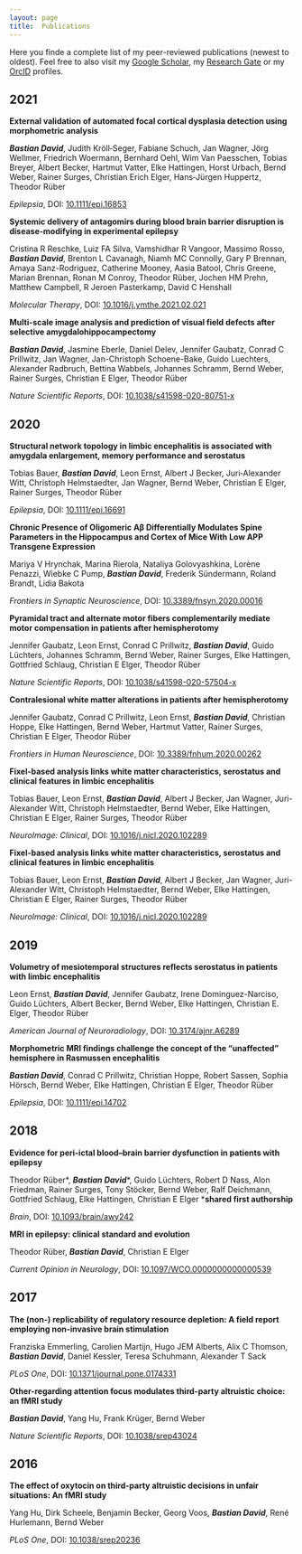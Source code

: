 ```yaml
---
layout: page
title:  Publications
---
```


Here you finde a complete list of my peer-reviewed publications (newest to oldest). Feel free to also visit my [Google Scholar](https://scholar.google.de/citations?user=2Fs3Z1QAAAAJ&hl=de), my [Research Gate](https://www.researchgate.net/profile/Bastian_David2) or my [OrcID](https://orcid.org/0000-0002-0146-0629) profiles.

2021
---
**External validation of automated focal cortical dysplasia detection using morphometric analysis**

***Bastian David***, Judith Kröll‐Seger, Fabiane Schuch, Jan Wagner, Jörg Wellmer, Friedrich Woermann, Bernhard Oehl, Wim Van Paesschen, Tobias Breyer, Albert Becker, Hartmut Vatter, Elke Hattingen, Horst Urbach, Bernd Weber, Rainer Surges, Christian Erich Elger, Hans‐Jürgen Huppertz, Theodor Rüber

*Epilepsia*, DOI: [10.1111/epi.16853](https://doi.org/10.1111/epi.16853)

**Systemic delivery of antagomirs during blood brain barrier disruption is disease-modifying in experimental epilepsy**

Cristina R Reschke, Luiz FA Silva, Vamshidhar R Vangoor, Massimo Rosso, ***Bastian David***, Brenton L Cavanagh, Niamh MC Connolly, Gary P Brennan, Amaya Sanz-Rodriguez, Catherine Mooney, Aasia Batool, Chris Greene, Marian Brennan, Ronan M Conroy, Theodor Rüber, Jochen HM Prehn, Matthew Campbell, R Jeroen Pasterkamp, David C Henshall

*Molecular Therapy*, DOI: [10.1016/j.ymthe.2021.02.021](https://doi.org/10.1016/j.ymthe.2021.02.021)

**Multi-scale image analysis and prediction of visual field defects after selective amygdalohippocampectomy**

***Bastian David***, Jasmine Eberle, Daniel Delev, Jennifer Gaubatz, Conrad C Prillwitz, Jan Wagner, Jan-Christoph Schoene-Bake, Guido Luechters, Alexander Radbruch, Bettina Wabbels, Johannes Schramm, Bernd Weber, Rainer Surges, Christian E Elger, Theodor Rüber

*Nature Scientific Reports*, DOI: [10.1038/s41598-020-80751-x](https://doi.org/10.1038/s41598-020-80751-x)

2020
---
**Structural network topology in limbic encephalitis is associated with amygdala enlargement, memory performance and serostatus**

Tobias Bauer, ***Bastian David***, Leon Ernst, Albert J Becker, Juri‐Alexander Witt, Christoph Helmstaedter, Jan Wagner, Bernd Weber, Christian E Elger, Rainer Surges, Theodor Rüber

*Epilepsia*, DOI: [10.1111/epi.16691](https://doi.org/10.1111/epi.16691)


**Chronic Presence of Oligomeric Aβ Differentially Modulates Spine Parameters in the Hippocampus and Cortex of Mice With Low APP Transgene Expression**

Mariya V Hrynchak, Marina Rierola, Nataliya Golovyashkina, Lorène Penazzi, Wiebke C Pump, ***Bastian David***, Frederik Sündermann, Roland Brandt, Lidia Bakota

*Frontiers in Synaptic Neuroscience*, DOI: [10.3389/fnsyn.2020.00016](https://doi.org/10.3389/fnsyn.2020.00016)


**Pyramidal tract and alternate motor fibers complementarily mediate motor compensation in patients after hemispherotomy**

Jennifer Gaubatz, Leon Ernst, Conrad C Prillwitz, ***Bastian David***, Guido Lüchters, Johannes Schramm, Bernd Weber, Rainer Surges, Elke Hattingen, Gottfried Schlaug, Christian E Elger, Theodor Rüber

*Nature Scientific Reports*, DOI: [10.1038/s41598-020-57504-x](https://doi.org/10.1038/s41598-020-57504-x)


**Contralesional white matter alterations in patients after hemispherotomy**

Jennifer Gaubatz, Conrad C Prillwitz, Leon Ernst, ***Bastian David***, Christian Hoppe, Elke Hattingen, Bernd Weber, Hartmut Vatter, Rainer Surges, Christian E Elger, Theodor Rüber

*Frontiers in Human Neuroscience*, DOI: [10.3389/fnhum.2020.00262](https://doi.org/10.3389/fnhum.2020.00262)


**Fixel-based analysis links white matter characteristics, serostatus and clinical features in limbic encephalitis**

Tobias Bauer, Leon Ernst, ***Bastian David***, Albert J Becker, Jan Wagner, Juri-Alexander Witt, Christoph Helmstaedter, Bernd Weber, Elke Hattingen, Christian E Elger, Rainer Surges, Theodor Rüber

*NeuroImage: Clinical*, DOI: [10.1016/j.nicl.2020.102289](https://doi.org/10.1016/j.nicl.2020.102289)


**Fixel-based analysis links white matter characteristics, serostatus and clinical features in limbic encephalitis**

Tobias Bauer, Leon Ernst, ***Bastian David***, Albert J Becker, Jan Wagner, Juri-Alexander Witt, Christoph Helmstaedter, Bernd Weber, Elke Hattingen, Christian E Elger, Rainer Surges, Theodor Rüber

*NeuroImage: Clinical*, DOI: [10.1016/j.nicl.2020.102289](https://doi.org/10.1016/j.nicl.2020.102289)

2019
---

**Volumetry of mesiotemporal structures reflects serostatus in patients with limbic encephalitis**

Leon Ernst, ***Bastian David***, Jennifer Gaubatz, Irene Dominguez-Narciso, Guido Lüchters, Albert Becker, Bernd Weber, Elke Hattingen, Christian E. Elger, Theodor Rüber

*American Journal of Neuroradiology*, DOI: [10.3174/ajnr.A6289](https://doi.org/10.3174/ajnr.A6289)


**Morphometric MRI findings challenge the concept of the “unaffected” hemisphere in Rasmussen encephalitis**

***Bastian David***, Conrad C Prillwitz, Christian Hoppe, Robert Sassen, Sophia Hörsch, Bernd Weber, Elke Hattingen, Christian E Elger, Theodor Rüber

*Epilepsia*, DOI: [10.1111/epi.14702](https://doi.org/10.1111/epi.14702)



2018
---

**Evidence for peri-ictal blood–brain barrier dysfunction in patients with epilepsy**

Theodor Rüber\*, ***Bastian David***\*, Guido Lüchters, Robert D Nass, Alon Friedman, Rainer Surges, Tony Stöcker, Bernd Weber, Ralf Deichmann, Gottfried Schlaug, Elke Hattingen, Christian E Elger
\***shared first authorship**

*Brain*, DOI: [10.1093/brain/awy242](https://doi.org/10.1093/brain/awy242)


**MRI in epilepsy: clinical standard and evolution**

Theodor Rüber, ***Bastian David***, Christian E Elger

*Current Opinion in Neurology*, DOI: [10.1097/WCO.0000000000000539](https://doi.org/10.1097/WCO.0000000000000539)

2017
---

**The (non-) replicability of regulatory resource depletion: A field report employing non-invasive brain stimulation**

Franziska Emmerling, Carolien Martijn, Hugo JEM Alberts, Alix C Thomson, ***Bastian David***, Daniel Kessler, Teresa Schuhmann, Alexander T Sack

*PLoS One*, DOI: [10.1371/journal.pone.0174331](https://doi.org/10.1371/journal.pone.0174331)


**Other-regarding attention focus modulates third-party altruistic choice: an fMRI study**

***Bastian David***, Yang Hu, Frank Krüger, Bernd Weber

*Nature Scientific Reports*, DOI: [10.1038/srep43024](https://doi.org/10.1038/srep43024)

2016
---
**The effect of oxytocin on third-party altruistic decisions in unfair situations: An fMRI study**

Yang Hu, Dirk Scheele, Benjamin Becker, Georg Voos, ***Bastian David***, René Hurlemann, Bernd Weber

*PLoS One*, DOI: [10.1038/srep20236](https://doi.org/10.1038/srep20236)
